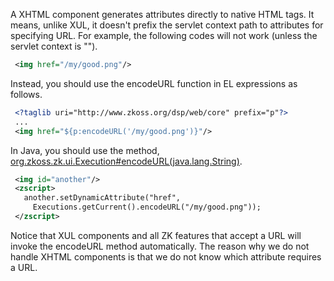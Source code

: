 

A XHTML component generates attributes directly to native HTML tags. It
means, unlike XUL, it doesn't prefix the servlet context path to
attributes for specifying URL. For example, the following codes will not
work (unless the servlet context is "").

```xml
 <img href="/my/good.png"/>
```

Instead, you should use the <mp>encodeURL</mp> function in EL
expressions as follows.

```xml
 <?taglib uri="http://www.zkoss.org/dsp/web/core" prefix="p"?>
 ...
 <img href="${p:encodeURL('/my/good.png')}"/>
```

In Java, you should use the method,
[org.zkoss.zk.ui.Execution#encodeURL(java.lang.String)](https://www.zkoss.org/javadoc/latest/zk/org/zkoss/zk/ui/Execution.html#encodeURL(java.lang.String)).

```xml
 <img id="another"/>
 <zscript>
   another.setDynamicAttribute("href",
     Executions.getCurrent().encodeURL("/my/good.png"));
 </zscript>
```

Notice that XUL components and all ZK features that accept a URL will
invoke the <mp>encodeURL</mp> method automatically. The reason why we do
not handle XHTML components is that we do not know which attribute
requires a URL.


